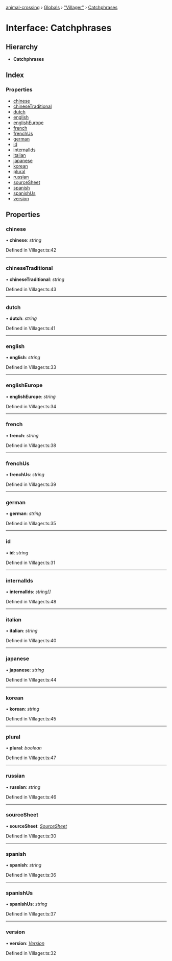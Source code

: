 [animal-crossing](../README.md) › [Globals](../globals.md) › ["Villager"](../modules/_villager_.md) › [Catchphrases](_villager_.catchphrases.md)

# Interface: Catchphrases

## Hierarchy

* **Catchphrases**

## Index

### Properties

* [chinese](_villager_.catchphrases.md#chinese)
* [chineseTraditional](_villager_.catchphrases.md#chinesetraditional)
* [dutch](_villager_.catchphrases.md#dutch)
* [english](_villager_.catchphrases.md#english)
* [englishEurope](_villager_.catchphrases.md#englisheurope)
* [french](_villager_.catchphrases.md#french)
* [frenchUs](_villager_.catchphrases.md#frenchus)
* [german](_villager_.catchphrases.md#german)
* [id](_villager_.catchphrases.md#id)
* [internalIds](_villager_.catchphrases.md#internalids)
* [italian](_villager_.catchphrases.md#italian)
* [japanese](_villager_.catchphrases.md#japanese)
* [korean](_villager_.catchphrases.md#korean)
* [plural](_villager_.catchphrases.md#plural)
* [russian](_villager_.catchphrases.md#russian)
* [sourceSheet](_villager_.catchphrases.md#sourcesheet)
* [spanish](_villager_.catchphrases.md#spanish)
* [spanishUs](_villager_.catchphrases.md#spanishus)
* [version](_villager_.catchphrases.md#version)

## Properties

###  chinese

• **chinese**: *string*

Defined in Villager.ts:42

___

###  chineseTraditional

• **chineseTraditional**: *string*

Defined in Villager.ts:43

___

###  dutch

• **dutch**: *string*

Defined in Villager.ts:41

___

###  english

• **english**: *string*

Defined in Villager.ts:33

___

###  englishEurope

• **englishEurope**: *string*

Defined in Villager.ts:34

___

###  french

• **french**: *string*

Defined in Villager.ts:38

___

###  frenchUs

• **frenchUs**: *string*

Defined in Villager.ts:39

___

###  german

• **german**: *string*

Defined in Villager.ts:35

___

###  id

• **id**: *string*

Defined in Villager.ts:31

___

###  internalIds

• **internalIds**: *string[]*

Defined in Villager.ts:48

___

###  italian

• **italian**: *string*

Defined in Villager.ts:40

___

###  japanese

• **japanese**: *string*

Defined in Villager.ts:44

___

###  korean

• **korean**: *string*

Defined in Villager.ts:45

___

###  plural

• **plural**: *boolean*

Defined in Villager.ts:47

___

###  russian

• **russian**: *string*

Defined in Villager.ts:46

___

###  sourceSheet

• **sourceSheet**: *[SourceSheet](../enums/_villager_.sourcesheet.md)*

Defined in Villager.ts:30

___

###  spanish

• **spanish**: *string*

Defined in Villager.ts:36

___

###  spanishUs

• **spanishUs**: *string*

Defined in Villager.ts:37

___

###  version

• **version**: *[Version](../enums/_villager_.version.md)*

Defined in Villager.ts:32
